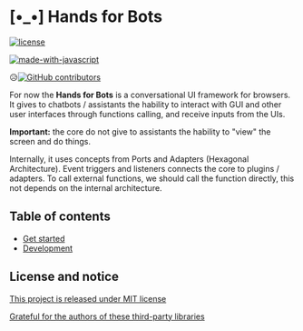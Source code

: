 # [•_•] Hands for Bots

[![license](https://img.shields.io/github/license/dec0dOS/amazing-github-template.svg?style=flat-square)](LICENSE)

[![made-with-javascript](https://img.shields.io/badge/Made%20with-JavaScript-1f425f.svg)](https://www.javascript.com)

😥[![GitHub contributors](https://img.shields.io/github/contributors/Naereen/badges.svg)](https://GitHub.com/Naereen/badges/graphs/contributors/)

For now the **Hands for Bots** is a conversational UI framework for browsers. It gives to chatbots / assistants the hability to interact with GUI and other user interfaces through functions calling, and receive inputs from the UIs. 

**Important:** the core do not give to assistants the hability to "view" the screen and do things.

Internally, it uses concepts from Ports and Adapters (Hexagonal Architecture). Event triggers and listeners connects the core to plugins / adapters. To call external functions, we should call the function directly, this not depends on the internal architecture.


## Table of contents

- [Get started](./docs/getstarted.md)
- [Development](./docs/development.md)

## License and notice

[This project is released under MIT license](./LICENSE.md)

[Grateful for the authors of these third-party libraries](./NOTICE.md)
